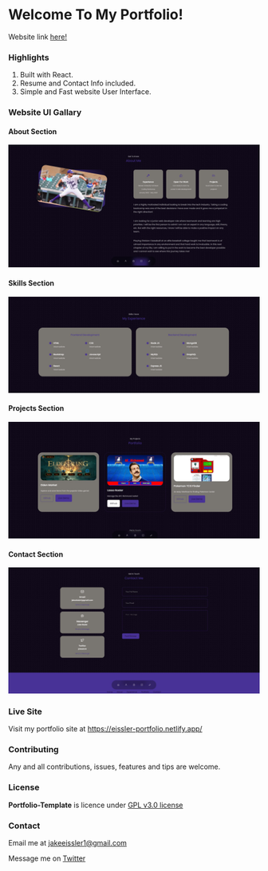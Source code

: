 # Welcome To My Portfolio!
Website link [here!](https://eissler-portfolio.netlify.app/)
### Highlights

1. Built with React.
2. Resume and Contact Info included.
3. Simple and Fast website User Interface.

### Website UI Gallary

#### About Section

![About Me Section](/src/assets/about-section-pic.jpg)

#### Skills Section

![Skills Section](/src/assets/skills-section-pic.jpg)

#### Projects Section

![Project Section](/src/assets/projects-section-pic.jpg)

#### Contact Section

![Contact Section](/src/assets/contact-section-pic.jpg)

### Live Site

Visit my portfolio site at https://eissler-portfolio.netlify.app/

### Contributing

Any and all contributions, issues, features and tips are welcome.

### License

**Portfolio-Template** is licence under [GPL v3.0 license](https://www.gnu.org/licenses/gpl-3.0.en.html)

### Contact

Email me at [jakeeissler1@gmail.com](mailto:jakeeissler1@gmail.com)

Message me on <a href="https://twitter.com/jakeeis24" target="_blank" rel="noopener">Twitter</a>
